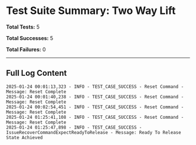 # Test Suite Summary: Two Way Lift

**Total Tests:** 5

**Total Successes:** 5

**Total Failures:** 0

---

## Full Log Content

```
2025-01-24 00:01:13,323 - INFO - TEST_CASE_SUCCESS - Reset Command - Message: Reset Complete
2025-01-24 00:01:40,238 - INFO - TEST_CASE_SUCCESS - Reset Command - Message: Reset Complete
2025-01-24 00:02:54,451 - INFO - TEST_CASE_SUCCESS - Reset Command - Message: Reset Complete
2025-01-24 01:25:41,108 - INFO - TEST_CASE_SUCCESS - Reset Command - Message: Reset Complete
2025-01-24 01:25:47,898 - INFO - TEST_CASE_SUCCESS - IssueRecoverCommandExpectReadyToRelease - Message: Ready To Release State Achieved
```
